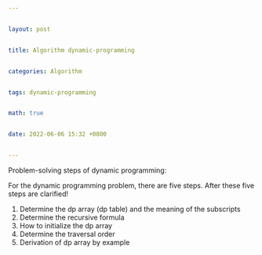 ```yaml
---


layout: post


title: Algorithm dynamic-programming


categories: Algorithm


tags: dynamic-programming


math: true


date: 2022-06-06 15:32 +0800


---
```



Problem-solving steps of dynamic programming:

For the dynamic programming problem, there are five steps. After these five steps are clarified!

1. Determine the dp array (dp table) and the meaning of the subscripts
2. Determine the recursive formula
3. How to initialize the dp array
4. Determine the traversal order
5. Derivation of dp array by example
